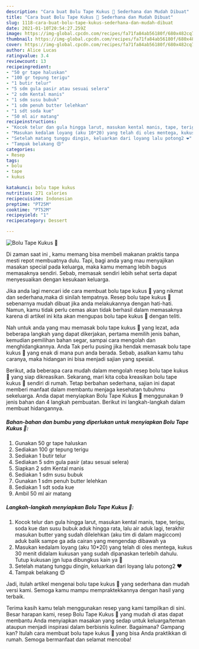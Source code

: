 ```yaml
---
description: "Cara buat Bolu Tape Kukus 🍰 Sederhana dan Mudah Dibuat"
title: "Cara buat Bolu Tape Kukus 🍰 Sederhana dan Mudah Dibuat"
slug: 1118-cara-buat-bolu-tape-kukus-sederhana-dan-mudah-dibuat
date: 2021-01-10T20:54:27.259Z
image: https://img-global.cpcdn.com/recipes/fa71fa84ab56180f/680x482cq70/bolu-tape-kukus-🍰-foto-resep-utama.jpg
thumbnail: https://img-global.cpcdn.com/recipes/fa71fa84ab56180f/680x482cq70/bolu-tape-kukus-🍰-foto-resep-utama.jpg
cover: https://img-global.cpcdn.com/recipes/fa71fa84ab56180f/680x482cq70/bolu-tape-kukus-🍰-foto-resep-utama.jpg
author: Alice Lucas
ratingvalue: 3.4
reviewcount: 13
recipeingredient:
- "50 gr tape haluskan"
- "100 gr tepung terigu"
- "1 butir telur"
- "5 sdm gula pasir atau sesuai selera"
- "2 sdm Kental manis"
- "1 sdm susu bubuk"
- "1 sdm penuh butter lelehkan"
- "1 sdt soda kue"
- "50 ml air matang"
recipeinstructions:
- "Kocok telur dan gula hingga larut, masukan kental manis, tape, terigu, soda kue dan susu bubuk aduk hingga rata, lalu air aduk lagi, terakhir masukan butter yang sudah dilelehkan (aku tim di dalam magiccom) aduk balik sampe ga ada cairan yang mengendap dibawah ya"
- "Masukan kedalam loyang (aku 10*20) yang telah di oles mentega, kukus 30 menit didalam kukusan yang sudah dipanaskan terlebih dahulu. Tutup kukusan jgn lupa dibungkus kain ya 🤗"
- "Setelah matang tunggu dingin, keluarkan dari loyang lalu potong2 ❤️"
- "Tampak belakang 😍"
categories:
- Resep
tags:
- bolu
- tape
- kukus

katakunci: bolu tape kukus 
nutrition: 271 calories
recipecuisine: Indonesian
preptime: "PT25M"
cooktime: "PT52M"
recipeyield: "1"
recipecategory: Dessert

---
```



![Bolu Tape Kukus 🍰](https://img-global.cpcdn.com/recipes/fa71fa84ab56180f/680x482cq70/bolu-tape-kukus-🍰-foto-resep-utama.jpg)

Di zaman  saat ini , kamu memang bisa membeli makanan praktis tanpa mesti repot membuatnya dulu. Tapi, bagi anda yang mau menyajikan masakan special pada keluarga, maka kamu memang lebih bagus memasaknya sendiri. Sebab, memasak sendiri lebih sehat serta dapat menyesuaikan dengan kesukaan keluarga.

Jika anda lagi mencari ide cara membuat bolu tape kukus 🍰 yang nikmat dan sederhana,maka di sinilah tempatnya. Resep bolu tape kukus 🍰  sebenarnya mudah dibuat jika anda melakukannya dengan hati-hati. Namun, kamu tidak perlu cemas akan tidak berhasil dalam memasaknya 
karena di artikel ini kita akan mengupas bolu tape kukus 🍰 dengan teliti.  



Nah untuk anda yang mau memasak bolu tape kukus 🍰 yang lezat, ada beberapa langkah yang dapat dikerjakan, pertama memilih jenis bahan, kemudian pemilihan bahan segar, sampai cara mengolah dan menghidangkannya. Anda Tak perlu pusing jika hendak memasak bolu tape kukus 🍰 yang enak di mana pun anda berada. Sebab, asalkan kamu  tahu caranya, maka hidangan ini bisa menjadi sajian yang spesial.

Berikut, ada beberapa cara mudah dalam mengolah resep bolu tape kukus 🍰 yang siap dikreasikan. Sekarang, mari kita coba kreasikan bolu tape kukus 🍰 sendiri di rumah. Tetap berbahan sederhana, sajian ini dapat memberi manfaat dalam membantu menjaga kesehatan tubuhmu sekeluarga. Anda dapat menyiapkan Bolu Tape Kukus 🍰 menggunakan 9 jenis bahan dan 4 langkah pembuatan. Berikut ini langkah-langkah dalam membuat hidangannya.

<!--inarticleads1-->

##### Bahan-bahan dan bumbu yang diperlukan untuk menyiapkan Bolu Tape Kukus 🍰:

1. Gunakan 50 gr tape haluskan
1. Sediakan 100 gr tepung terigu
1. Sediakan 1 butir telur
1. Sediakan 5 sdm gula pasir (atau sesuai selera)
1. Siapkan 2 sdm Kental manis
1. Sediakan 1 sdm susu bubuk
1. Gunakan 1 sdm penuh butter lelehkan
1. Sediakan 1 sdt soda kue
1. Ambil 50 ml air matang




<!--inarticleads2-->

##### Langkah-langkah menyiapkan Bolu Tape Kukus 🍰:

1. Kocok telur dan gula hingga larut, masukan kental manis, tape, terigu, soda kue dan susu bubuk aduk hingga rata, lalu air aduk lagi, terakhir masukan butter yang sudah dilelehkan (aku tim di dalam magiccom) aduk balik sampe ga ada cairan yang mengendap dibawah ya
1. Masukan kedalam loyang (aku 10*20) yang telah di oles mentega, kukus 30 menit didalam kukusan yang sudah dipanaskan terlebih dahulu. Tutup kukusan jgn lupa dibungkus kain ya 🤗
1. Setelah matang tunggu dingin, keluarkan dari loyang lalu potong2 ❤️
1. Tampak belakang 😍




Jadi, itulah artikel mengenai  bolu tape kukus 🍰  yang sederhana dan mudah versi kami. Semoga kamu mampu mempraktekkannya dengan hasil yang terbaik. 

Terima kasih kamu telah menggunakan resep yang kami tampilkan di sini. Besar harapan kami, resep  Bolu Tape Kukus 🍰 yang mudah di atas dapat membantu Anda menyiapkan masakan yang sedap untuk keluarga/teman ataupun menjadi inspirasi dalam berbisnis kuliner. Bagaimana? Gampang kan? Itulah cara membuat bolu tape kukus 🍰 yang bisa Anda praktikkan di rumah. Semoga bermanfaat dan selamat mencoba!

